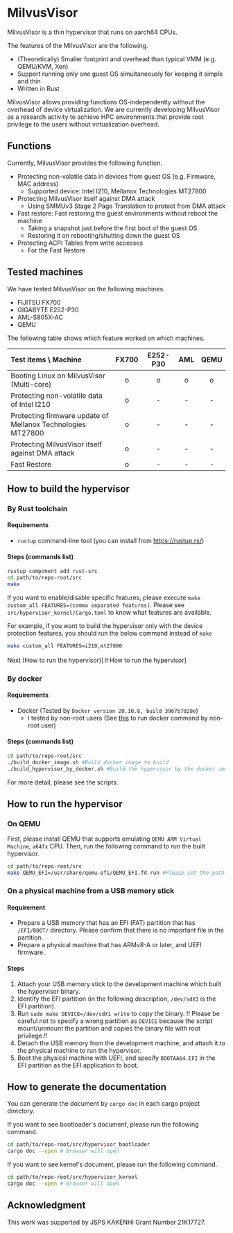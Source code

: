 # MilvusVisor
MilvusVisor is a thin hypervisor that runs on aarch64 CPUs.

The features of the MilvusVisor are the following.

- (Theoretically) Smaller footprint and overhead than typical VMM (e.g. QEMU/KVM, Xen)
- Support running only one guest OS simultaneously for keeping it simple and thin
- Written in Rust


MilvusVisor allows providing functions OS-independently without the overhead of device virtualization.
We are currently developing MilvusVisor as a research activity to achieve HPC environments that provide root privilege to the users without virtualization overhead.

## Functions

Currently, MilvusVisor provides the following function.

- Protecting non-volatile data in devices from guest OS (e.g. Firmware, MAC address)
  - Supported device: Intel I210, Mellanox Technologies MT27800
- Protecting MilvusVisor itself against DMA attack
  - Using SMMUv3 Stage 2 Page Translation to protect from DMA attack
- Fast restore: Fast restoring the guest environments without reboot the machine
  - Taking a snapshot just before the first boot of the guest OS
  - Restoring it on rebooting/shutting down the guest OS
- Protecting ACPI Tables from write accesses
  - For the Fast Restore

## Tested machines

We have tested MilvusVisor on the following machines.

- FIJITSU FX700
- GIGABYTE E252-P30
- AML-S805X-AC
- QEMU

The following table shows which feature worked on which machines.

| Test items \\ Machine                                       | FX700 | E252-P30 | AML | QEMU |
|:------------------------------------------------------------|:-----:|:--------:|:---:|:----:|
| Booting Linux on MilvusVisor (Multi-core)                   | o     | o        | o   | o    |
| Protecting non-volatile data of Intel I210                  | o     | -        | -   | -    |
| Protecting firmware update of Mellanox Technologies MT27800 | o     | -        | -   | -    |
| Protecting MilvusVisor itself against DMA attack            | o     | -        | -   | -    |
| Fast Restore                                                | o     | -        | -   | -    |

## How to build the hypervisor

### By Rust toolchain

#### Requirements
- `rustup` command-line tool (you can install from https://rustup.rs/)

#### Steps (commands list)
```bash
rustup component add rust-src
cd path/to/repo-root/src
make
```

If you want to enable/disable specific features, please execute `make custom_all FEATURES=(comma separated features)`.
Please see `src/hypervisor_kernel/Cargo.toml` to know what features are available.

For example, if you want to build the hypervisor only with the device protection features, you should run the below command instead of `make`

```bash
make custom_all FEATURES=i210,mt27800
```

Next (How to run the hypervisor)[＃How to run the hypervisor]

### By docker
#### Requirements
- Docker (Tested by `Docker version 20.10.8, build 3967b7d28e`)
  - I tested by non-root users (See [this](https://docs.docker.com/engine/install/linux-postinstall/#manage-docker-as-a-non-root-user) to run docker command by non-root user)

#### Steps (commands list)

```bash
cd path/to/repo-root/src
./build_docker_image.sh #Build docker image to build
./build_hypervisor_by_docker.sh #Build the hypervisor by the docker image
```
For more detail, please see the scripts.

## How to run the hypervisor
### On QEMU
First, please install QEMU that supports emulating `QEMU ARM Virtual Machine`, `a64fx` CPU.
Then, run the following command to run the built hypervisor.

```bash
cd path/to/repo-root/src
make QEMU_EFI=/usr/share/qemu-efi/QEMU_EFI.fd run #Please set the path of your QEMU_EFI.fd to QEMU_EFI
```

### On a physical machine from a USB memory stick
#### Requirement
- Prepare a USB memory that has an EFI (FAT) partition that has `/EFI/BOOT/` directory. Please confirm that there is no important file in the partition.
- Prepare a physical machine that has ARMv8-A or later, and UEFI firmware.

#### Steps
1. Attach your USB memory stick to the development machine which built the hypervisor binary.
2. Identify the EFI partition (in the following description, `/dev/sdX1` is the EFI partition).
3. Run `sudo make DEVICE=/dev/sdX1 write` to copy the binary.
   !! Please be careful not to specify a wrong partition as `DEVICE` because the script mount/unmount the partition and copies the binary file with root privilege.!!
4. Detach the USB memory from the development machine, and attach it to the physical machine to run the hypervisor.
5. Boot the physical machine with UEFI, and specify `BOOTAA64.EFI` in the EFI partition as the EFI application to boot.

## How to generate the documentation
You can generate the document by `cargo doc` in each cargo project directory.

If you want to see bootloader's document, please run the following command.

```bash
cd path/to/repo-root/src/hypervisor_bootloader
cargo doc --open # Browser will open
```

If you want to see kernel's document, please run the following command.

```bash
cd path/to/repo-root/src/hypervisor_kernel
cargo doc --open # Browser will open
```

## Acknowledgment
This work was supported by JSPS KAKENHI Grant Number 21K17727.
